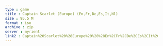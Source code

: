 ```yaml
---
type : game
title : Captain Scarlet (Europe) (En,Fr,De,Es,It,Nl)
size : 95.5 M
format : iso
archive : zip
server : myrient
link2 : Captain%20Scarlet%20%28Europe%29%20%28En%2CFr%2CDe%2CEs%2CIt%2CNl%29
---
```

